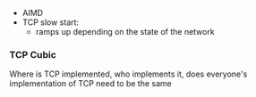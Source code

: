 - AIMD
- TCP slow start:
	- ramps up depending on the state of the network

### TCP Cubic
Where is TCP implemented, who implements it, does everyone's implementation of TCP need to be the same
